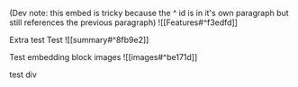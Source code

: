 
(Dev note: this embed is tricky because the ^ id is in it's own paragraph but still references the previous paragraph)
![[Features#^f3edfd]]


Extra test Test
![[summary#^8fb9e2]]


Test embedding block images
![[images#^be171d]]

<div id="test">
test div</div>